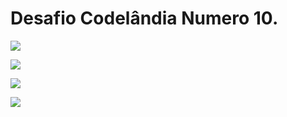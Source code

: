 # Desafio Codelândia Numero 10.

![](https://raw.githubusercontent.com/patrickluizjf/DesafioCodelandiaNum10/main/referencias/Naped.png)

![](https://raw.githubusercontent.com/patrickluizjf/DesafioCodelandiaNum10/main/referencias/Guia%20de%20pesquisa.png)

![](https://raw.githubusercontent.com/patrickluizjf/DesafioCodelandiaNum10/main/referencias/Not%C3%ADcia.png)

![](https://raw.githubusercontent.com/patrickluizjf/DesafioCodelandiaNum10/main/referencias/P%C3%A1gina%20n%C3%A3o%20encontrada.png)
